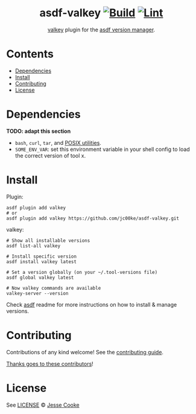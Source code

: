 <div align="center">

# asdf-valkey [![Build](https://github.com/jc00ke/asdf-valkey/actions/workflows/build.yml/badge.svg)](https://github.com/jc00ke/asdf-valkey/actions/workflows/build.yml) [![Lint](https://github.com/jc00ke/asdf-valkey/actions/workflows/lint.yml/badge.svg)](https://github.com/jc00ke/asdf-valkey/actions/workflows/lint.yml)

[valkey](https://github.com/jc00ke/asdf-valkey) plugin for the [asdf version manager](https://asdf-vm.com).

</div>

# Contents

- [Dependencies](#dependencies)
- [Install](#install)
- [Contributing](#contributing)
- [License](#license)

# Dependencies

**TODO: adapt this section**

- `bash`, `curl`, `tar`, and [POSIX utilities](https://pubs.opengroup.org/onlinepubs/9699919799/idx/utilities.html).
- `SOME_ENV_VAR`: set this environment variable in your shell config to load the correct version of tool x.

# Install

Plugin:

```shell
asdf plugin add valkey
# or
asdf plugin add valkey https://github.com/jc00ke/asdf-valkey.git
```

valkey:

```shell
# Show all installable versions
asdf list-all valkey

# Install specific version
asdf install valkey latest

# Set a version globally (on your ~/.tool-versions file)
asdf global valkey latest

# Now valkey commands are available
valkey-server --version
```

Check [asdf](https://github.com/asdf-vm/asdf) readme for more instructions on how to
install & manage versions.

# Contributing

Contributions of any kind welcome! See the [contributing guide](contributing.md).

[Thanks goes to these contributors](https://github.com/jc00ke/asdf-valkey/graphs/contributors)!

# License

See [LICENSE](LICENSE) © [Jesse Cooke](https://github.com/jc00ke/)
